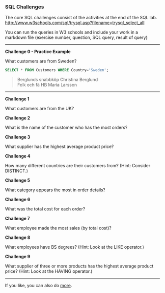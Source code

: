 ### SQL Challenges

The core SQL challenges consist of the activities at the end of the SQL lab.  
http://www.w3schools.com/sql/trysql.asp?filename=trysql_select_all  

You can run the queries in W3 schools and include your work in a markdown file (exercise number, question, SQL query, result of query)

---

**Challenge 0 - Practice Example**

What customers are from Sweden?

```sql
SELECT * FROM Customers WHERE Country='Sweden';
```

>Berglunds snabbköp  	Christina Berglund  
Folk och fä HB  	Maria Larsson   

---

**Challenge 1**

What customers are from the UK?


**Challenge 2**

What is the name of the customer who has the most orders?


**Challenge 3**

What supplier has the highest average product price?


**Challenge 4**

How many different countries are their customers from? (Hint: Consider DISTINCT.)


**Challenge 5**

What category appears the most in order details?


**Challenge 6**

What was the total cost for each order?


**Challenge 7**

What employee made the most sales (by total cost)?


**Challenge 8**

What employees have BS degrees? (Hint: Look at the LIKE operator.)


**Challenge 9**

What supplier of three or more products has the highest average product price? (Hint: Look at the HAVING operator.)














---

If you like, you can also do [more](more.md).
